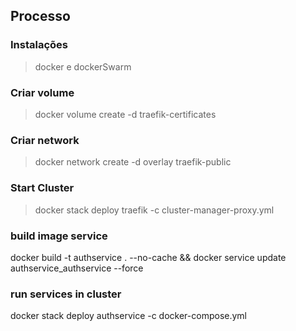 


## Processo

### Instalações

> docker e dockerSwarm

### Criar volume

> docker volume create -d traefik-certificates

### Criar network

> docker network create -d overlay traefik-public

### Start Cluster
> docker stack deploy traefik -c cluster-manager-proxy.yml

### build image service
docker build -t authservice . --no-cache && docker service update authservice_authservice --force

### run services in cluster

docker stack deploy authservice -c docker-compose.yml



